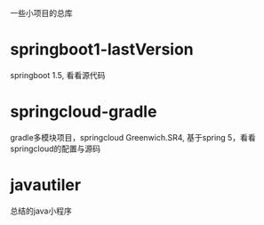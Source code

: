 

一些小项目的总库

# springboot1-lastVersion
springboot 1.5, 看看源代码

# springcloud-gradle
gradle多模块项目，springcloud Greenwich.SR4, 基于spring 5，看看springcloud的配置与源码

# javautiler
总结的java小程序
